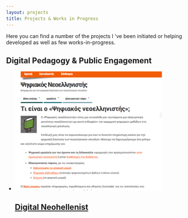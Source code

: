 ```yaml
---
layout: projects
title: Projects & Works in Progress
---
```

Here you can find a number of the projects I 've been initiated or helping developed as well as few works-in-progress. 

Digital Pedagogy & Public Engagement 
-----------------------------------------
<ul>
  <li>
    <a href="../projects/digital-neohellenist">
      <img src="../images/digitalneohellenist.png" width="400"/>
      <h2>Digital Neohellenist</h2>
    </a>
  </li>
</ul>
